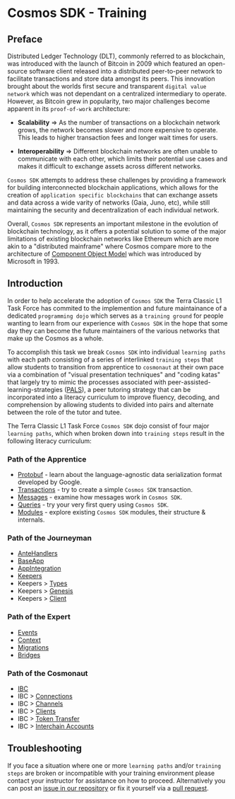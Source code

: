 # Cosmos SDK - Training
## Preface
Distributed Ledger Technology (DLT), commonly referred to as blockchain, was introduced with the launch of Bitcoin in 2009 which featured an open-source software client released into a distributed peer-to-peer network to facilitate transactions and store data amongst its peers. This innovation brought about the worlds first secure and transparent `digital value network` which was not dependant on a centralized intermediary to operate. However, as Bitcoin grew in popularity, two major challenges become apparent in its `proof-of-work` architecture:

- **Scalability** => As the number of transactions on a blockchain network grows, the network becomes slower and more expensive to operate. This leads to higher transaction fees and longer wait times for users.

- **Interoperability** => Different blockchain networks are often unable to communicate with each other, which limits their potential use cases and makes it difficult to exchange assets across different networks.

`Cosmos SDK` attempts to address these challenges by providing a framework for building interconnected blockchain applications, which allows for the creation of `application specific blockchains` that can exchange assets and data across a wide varity of networks (Gaia, Juno, etc), while still maintaining the security and decentralization of each individual network.

Overall, `Cosmos SDK` represents an important milestone in the evolution of blockchain technology, as it offers a potential solution to some of the major limitations of existing blockchain networks like Ethereum which are more akin to a "distributed mainframe" where Cosmos compare more to the architecture of [Component Object Model](https://en.wikipedia.org/wiki/Component_Object_Model) which was introduced by Microsoft in 1993.

## Introduction
In order to help accelerate the adoption of `Cosmos SDK` the Terra Classic L1 Task Force has commited to the implemention and future maintainance of a dedicated `programming dojo` which serves as a `training ground` for people wanting to learn from our experience with `Cosmos SDK` in the hope that some day they can become the future maintainers of the various networks that make up the Cosmos as a whole.

To accomplish this task we break `Cosmos SDK` into individual `learning paths` with each path consisting of a series of interlinked `training steps` that allow students to transition from apprentice to `cosmonaut` at their own pace via a combination of "visual presentation techniques" and "coding katas" that largely try to mimic the processes associated with peer-assisted-learning-strategies ([PALS](https://ies.ed.gov/ncee/wwc/docs/interventionReports/wwc_pals_013112.pdf)), a peer tutoring strategy that can be incorporated into a literacy curriculum to improve fluency, decoding, and comprehension by allowing students to divided into pairs and alternate between the role of the tutor and tutee.

The Terra Classic L1 Task Force `Cosmos SDK` dojo consist of four major `learning paths`, which when broken down into `training steps` result in the following literacy curriculum:

### Path of the Apprentice
- [Protobuf](https://github.com/classic-terra/dojo/tree/main/workshops/cosmos-sdk/apprentice/katas/1/kata) - learn about the language-agnostic data serialization format developed by Google.
- [Transactions](https://github.com/classic-terra/dojo/tree/main/workshops/cosmos-sdk/apprentice/katas/2/kata) - try to create a simple `Cosmos SDK` transaction.
- [Messages](https://github.com/classic-terra/dojo/tree/main/workshops/cosmos-sdk/apprentice/katas/3/kata) - examine how messages work in `Cosmos SDK`.
- [Queries](https://github.com/classic-terra/dojo/tree/main/workshops/cosmos-sdk/apprentice/katas/4/kata) - try your very first query using `Cosmos SDK`.
- [Modules](https://github.com/classic-terra/dojo/tree/main/workshops/cosmos-sdk/apprentice/katas/5/kata) - explore existing `Cosmos SDK` modules, their structure & internals.

### Path of the Journeyman
- [AnteHandlers](https://github.com/classic-terra/dojo/tree/main/workshops/cosmos-sdk/journeyman/katas/1/kata)
- [BaseApp](https://github.com/classic-terra/dojo/tree/main/workshops/cosmos-sdk/journeyman/katas/2/kata)
- [AppIntegration](https://github.com/classic-terra/dojo/tree/main/workshops/cosmos-sdk/journeyman/katas/3/kata)
- [Keepers](https://github.com/classic-terra/dojo/tree/main/workshops/cosmos-sdk/journeyman/katas/4/kata)
- Keepers > [Types](https://github.com/classic-terra/dojo/tree/main/workshops/cosmos-sdk/journeyman/katas/5/kata)
- Keepers > [Genesis](https://github.com/classic-terra/dojo/tree/main/workshops/cosmos-sdk/journeyman/katas/6/kata)
- Keepers > [Client](https://github.com/classic-terra/dojo/tree/main/workshops/cosmos-sdk/journeyman/katas/7/kata)

### Path of the Expert
- [Events](https://github.com/classic-terra/dojo/tree/main/workshops/cosmos-sdk/expert/katas/1/kata)
- [Context](https://github.com/classic-terra/dojo/tree/main/workshops/cosmos-sdk/expert/katas/2/kata)
- [Migrations](https://github.com/classic-terra/dojo/tree/main/workshops/cosmos-sdk/expert/katas/3/kata)
- [Bridges](https://github.com/classic-terra/dojo/tree/main/workshops/cosmos-sdk/expert/katas/4/kata)

### Path of the Cosmonaut
- [IBC](https://github.com/classic-terra/dojo/tree/main/workshops/cosmos-sdk/cosmonaut/katas/1/kata)
- IBC > [Connections](https://github.com/classic-terra/dojo/tree/main/workshops/cosmos-sdk/cosmonaut/katas/2/kata)
- IBC > [Channels](https://github.com/classic-terra/dojo/tree/main/workshops/cosmos-sdk/cosmonaut/katas/3/kata)
- IBC > [Clients](https://github.com/classic-terra/dojo/tree/main/workshops/cosmos-sdk/cosmonaut/katas/4/kata)
- IBC > [Token Transfer](https://github.com/classic-terra/dojo/tree/main/workshops/cosmos-sdk/cosmonaut/katas/5/kata)
- IBC > [Interchain Accounts](https://github.com/classic-terra/dojo/tree/main/workshops/cosmos-sdk/cosmonaut/katas/6/kata)

## Troubleshooting
If you face a situation where one or more `learning paths` and/or `training steps` are broken or incompatible with your training environment please contact your instructor for assistance on how to proceed. Alternatively you can post an [issue in our repository](https://github.com/classic-terra/dojo/issues) or fix it yourself via a [pull request](https://github.com/classic-terra/dojo/pulls).
